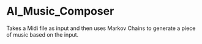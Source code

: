 # AI_Music_Composer
 Takes a Midi file as input and then uses Markov Chains to generate a piece of music based on the input.
